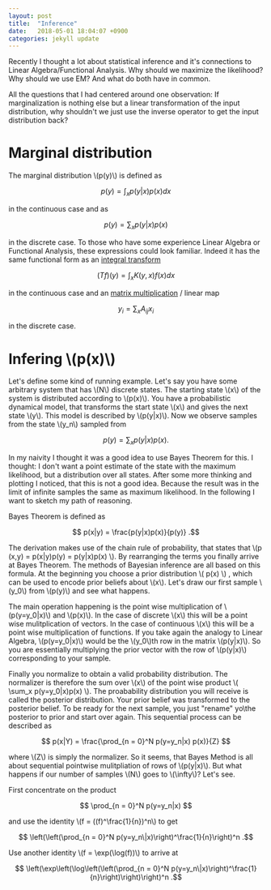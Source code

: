```yaml
---
layout: post
title:  "Inference"
date:   2018-05-01 18:04:07 +0900
categories: jekyll update
---
```

<script src="https://d3js.org/d3.v4.min.js"></script>
<script src="https://cdnjs.cloudflare.com/ajax/libs/mathjax/2.7.0/MathJax.js?config=TeX-AMS-MML_HTMLorMML" type="text/javascript"></script>

Recently I thought a lot about statistical inference and it's connections to Linear Algebra/Functional Analysis. Why should we maximize the likelihood? Why should we use EM? And what do both have in common.

All the questions that I had centered around one observation: If marginalization is nothing else but a linear transformation of the input distribution, why shouldn't we just use the inverse operator to get the input distribution back?

<h1>Marginal distribution</h1>

The marginal distribution \\(p(y)\\) is defined as 

$$ p(y) = \int_x p(y|x)p(x)dx $$

in the continuous case and as

$$ p(y) = \sum_x p(y|x)p(x) $$

in the discrete case. To those who have some experience Linear Algebra or Functional Analysis, these expressions could look familiar. Indeed it has the same functional form as an [integral transform][int-trans]

$$ (Tf)(y) = \int_x K(y,x)f(x)dx $$ 

in the continuous case and an [matrix multiplication][int-trans] / linear map

$$ y_i = \sum_x A_{ij} x_i $$

in the discrete case.

<h1>Infering \(p(x)\)</h1>

Let's define some kind of running example. Let's say you have some arbitrary system that has \\(N\\) discrete states. The starting state \\(x\\) of the system is distributed according to \\(p(x)\\). You have a probabilistic dynamical model, that transforms the start state \\(x\\) and gives the next state \\(y\\). This model is described by \\(p(y\|x)\\). Now we observe samples from the state \\(y_n\\) sampled from

$$ p(y) = \sum_x p(y|x)p(x) .$$

In my naivity I thought it was a good idea to use Bayes Theorem for this. I thought: I don't want a point estimate of the state with the maximum likelihood, but a distribution over all states. After some more thinking and plotting I noticed, that this is not a good idea. Because the result was in the limit of infinite samples the same as maximum likelihood. In the following I want to sketch my path of reasoning.

Bayes Theorem is defined as

$$ p(x|y) = \frac{p(y|x)p(x)}{p(y)}  .$$

The derivation makes use of the chain rule of probability, that states that \\(p (x,y) = p(x\|y)p(y) = p(y\|x)p(x) \\). By rearranging the terms you finally arrive at Bayes Theorem. The methods of Bayesian inference are all based on this formula. At the beginning you choose a prior distribution  \\( p(x) \\) , which can be used to encode prior beliefs about \\(x\\).
Let's draw our first sample \\(y_0\\) from \\(p(y)\\) and see what happens.

The main operation happening is the point wise multiplication of \\(p(y=y_0\|x)\\) and \\(p(x)\\). In the case of discrete \\(x\\) this will be a point wise mulitplication of vectors. In the case of continuous \\(x\\) this will be a point wise multiplication of functions. If you take again the analogy to Linear Algebra, \\(p(y=y_0\|x)\\) would be the \\(y_0\\)th row in the matrix \\(p(y\|x)\\). So you are essentially multiplying the prior vector with the row of \\(p(y\|x)\\) corresponding to your sample.

Finally you normalize to obtain a valid probability distribution. The normalizer is therefore the sum over \\(x\\) of the point wise product \\( \sum_x p(y=y_0\|x)p(x) \\). The proabability distribution you will receive is called the posterior distribution. Your prior belief was transformed to the posterior belief. To be ready for the next sample, you just "rename" yo\the posterior to prior and start over again. This sequential process can be described as 

$$ p(x|Y) = \frac{\prod_{n = 0}^N p(y=y_n|x) p(x)}{Z} $$

where \\(Z\\) is simply the normalizer. So it seems, that Bayes Method is all about sequential pointwise mulitpliation of rows of \\(p(y\|x)\\). 
But what happens if our number of samples \\(N\\) goes to \\(\infty\\)? Let's see.

First concentrate on the product 

$$ \prod_{n = 0}^N p(y=y_n|x) $$

and use the identity \\(f = ((f)^\frac{1}{n})^n\\) to get

$$ \left(\left(\prod_{n = 0}^N p(y=y_n\|x)\right)^\frac{1}{n}\right)^n .$$


Use another identity \\(f = \exp(\log(f))\\) to arrive at

$$ \left(\exp\left(\log\left(\left(\prod_{n = 0}^N p(y=y_n\|x)\right)^\frac{1}{n}\right)\right)\right)^n .$$



[int-trans]: https://jekyllrb.com/docs/home
[matmul]: https://en.wikipedia.org/wiki/Matrix_multiplication
[int-txcvrans]: https://jekyllrb.com/docs/home
[int-trxcvans]: https://jekyllrb.com/docs/home
[int-trxcans]: https://jekyllrb.com/docs/home
[int-trxxcvans]: https://jekyllrb.com/docs/home
[int-trvans]: https://jekyllrb.com/docs/home
[jekyll-gh]:   https://github.com/jekyll/jekyll
[jekyll-talk]: https://talk.jekyllrb.com/

